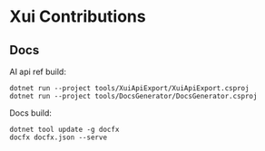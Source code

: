 Xui Contributions
=================

Docs
----
AI api ref build:
```
dotnet run --project tools/XuiApiExport/XuiApiExport.csproj
dotnet run --project tools/DocsGenerator/DocsGenerator.csproj
```

Docs build:
```
dotnet tool update -g docfx
docfx docfx.json --serve
```
